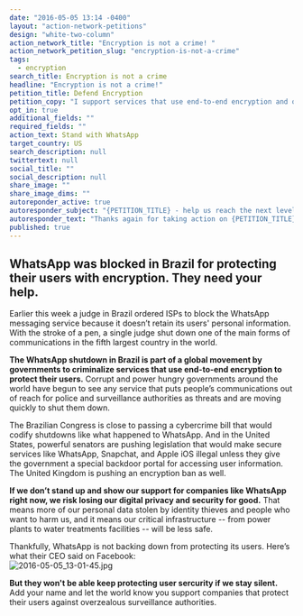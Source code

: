 ```yaml
---
date: "2016-05-05 13:14 -0400"
layout: "action-network-petitions"
design: "white-two-column"
action_network_title: "Encryption is not a crime! "
action_network_petition_slug: "encryption-is-not-a-crime"
tags: 
  - encryption
search_title: Encryption is not a crime
headline: "Encryption is not a crime!"
petition_title: Defend Encryption
petition_copy: "I support services that use end-to-end encryption and oppose government attempts to block them."
opt_in: true
additional_fields: ""
required_fields: ""
action_text: Stand with WhatsApp
target_country: US
search_description: null
twittertext: null
social_title: ""
social_description: null
share_image: ""
share_image_dims: ""
autoreponder_active: true
autoresponder_subject: "{PETITION_TITLE} - help us reach the next level!"
autoresponder_text: "Thanks again for taking action on {PETITION_TITLE}. We need more people like you who can take action on this issue. Can you please share it to help us reach the next level?"
published: true
---
```

## WhatsApp was blocked in Brazil for protecting their users with encryption. They need your help.

Earlier this week a judge in Brazil ordered ISPs to block the WhatsApp messaging service because it doesn’t retain its users' personal information. With the stroke of a pen, a single judge shut down one of the main forms of communications in the fifth largest country in the world. 

**The WhatsApp shutdown in Brazil is part of a global movement by governments to criminalize services that use end-to-end encryption to protect their users.** Corrupt and power hungry governments around the world have begun to see any service that puts people’s communications out of reach for police and surveillance authorities as threats and are moving quickly to shut them down. 

The Brazilian Congress is close to passing a cybercrime bill that would codify shutdowns like what happened to WhatsApp. And in the United States, powerful senators are pushing legislation that would make secure services like WhatsApp, Snapchat, and Apple iOS illegal unless they give the government a special backdoor portal for accessing user information. The United Kingdom is pushing an encryption ban as well. 

**If we don’t stand up and show our support for companies like WhatsApp right now, we risk losing our digital privacy and security for good.** That means more of our personal data stolen by identity thieves and people who want to harm us, and it means our critical infrastructure -- from power plants to water treatments facilities -- will be less safe. 

Thankfully, WhatsApp is not backing down from protecting its users. Here’s what their CEO said on Facebook:  
![2016-05-05_13-01-45.jpg]({{site.baseurl}}/img/action-network/2016-05-05_13-01-45.jpg)

**But they won't be able keep protecting user sercurity if we stay silent.** Add your name and let the world know you support companies that protect their users against overzealous surveillance authorities. 
